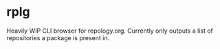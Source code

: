 # rplg

Heavily WIP CLI browser for repology.org. Currently only outputs a list of repositories a package is present in.